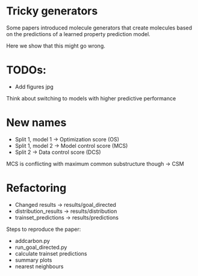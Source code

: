 # Tricky generators

Some papers introduced molecule generators that create molecules based on the predictions of a learned property prediction model.

Here we show that this might go wrong.

# TODOs:
- Add figures jpg

Think about switching to models with higher predictive performance

# New names
- Split 1, model 1 -> Optimization score (OS)
- Split 1, model 2 -> Model control score (MCS)
- Split 2 -> Data control score (DCS)

MCS is conflicting with maximum common substructure though -> CSM

# Refactoring
- Changed results -> results/goal_directed
- distribution_results -> results/distribution
- trainset_predictions -> results/predictions


Steps to reproduce the paper:
- addcarbon.py
- run_goal_directed.py
- calculate trainset predictions
- summary plots
- nearest neighbours
